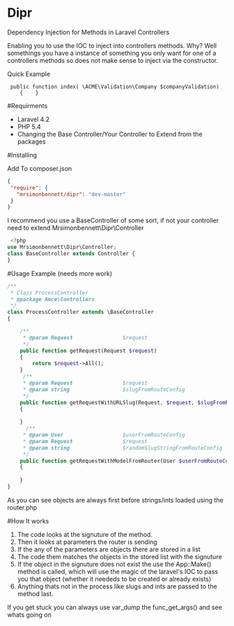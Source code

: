 Dipr
====

Dependency Injection for Methods in Laravel Controllers

Enabling you to use the IOC to inject into controllers methods. Why? Well somethings you have a instance of something you only want for one of a controllers methods so does not make sense to inject via the constructor.

Quick Example
```
 public function index( \ACME\Validation\Company $companyValidation)
    {    }
```



#Requirments


- Laravel 4.2
- PHP 5.4
- Changing the Base Controller/Your Controller to Extend from the packages


#Installing

Add To composer.json

```json
{
 "require": {
   "mrsimonbennett/dipr": "dev-master"
 }
}
 ```
I recommend you use a BaseController of some sort, if not your controller need to extend Mrsimonbennett\Dipr\Controller
```php
 <?php
use Mrsimonbennett\Dipr\Controller;
class BaseController extends Controller {
}
```

#Usage Example
(needs more work)

```php
/**
 * Class ProcessController
 * @package Amce\Controllers
 */
class ProcessController extends \BaseController
{

    /**
     * @param Request                $request
     */
    public function getRequest(Request $request)
    {
        return $request->All();
    }
     /**
     * @param Request                $request
     * @param string                 $slugFromRouteConfig
     */
    public function getRequestWithURLSlug(Request, $request, $slugFromRouteConfig)
    {
    
    }
      /**
     * @param User                   $userFromRouteConfig
     * @param Request                $request
     * @param string                 $randomSlugStringFromRouteConfig
     */
    public function getRequestWithModelFromRouter(User $userFromRouteConfig,Request $request, $randomSlugStringFromRouteConfig)
    {
    
    }
}
```

As you can see objects are always first before strings/ints loaded using the router.php

#How It works

1. The code looks at the signuture of the method.
2. Then it looks at parameters the router is sending
3. If the any of the parameters are objects there are stored in a list
4. The code them matches the objects in the stored list with the signuture
5. If the object in the signuture does not exist the use the App::Make() method is called, which will use the magic of the laravel's IOC to pass you that object (whether it neededs to be created or already exists)
6. Anything thats not in the process like slugs and ints are passed to the method last. 

If you get stuck you can always use var_dump the func_get_args() and see whats going on
